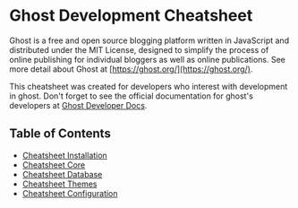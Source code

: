 # Ghost Development Cheatsheet

Ghost is a free and open source blogging platform written in JavaScript and distributed under the MIT License, designed to simplify the process of online publishing for individual bloggers as well as online publications. See more detail about Ghost at [https://ghost.org/](https://ghost.org/).

This cheatsheet was created for developers who interest with development in ghost. Don't forget to see the official documentation for ghost's developers at [Ghost Developer Docs](https://ghost.org/docs/).

## Table of Contents

- [Cheatsheet Installation](https://github.com/munirapp/ghost-dev-cheatsheet/blob/master/Installation.md)
- [Cheatsheet Core](https://github.com/munirapp/ghost-dev-cheatsheet/blob/master/Core.md)
- [Cheatsheet Database](https://github.com/munirapp/ghost-dev-cheatsheet/blob/master/Database.md)
- [Cheatsheet Themes](https://github.com/munirapp/ghost-dev-cheatsheet/blob/master/Themes.md)
- [Cheatsheet Configuration](https://github.com/munirapp/ghost-dev-cheatsheet/blob/master/Configuration.md)
